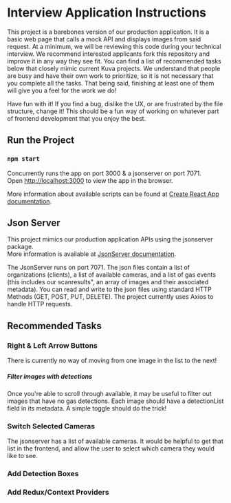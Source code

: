 # Interview Application Instructions

This project is a barebones version of our production application. It is a basic web page that calls a mock API and displays images from said request. At a minimum, we will be reviewing this code during your technical interview. We recommend interested applicants fork this repository and improve it in any way they see fit. You can find a list of recommended tasks below that closely mimic current Kuva projects. We understand that people are busy and have their own work to prioritize, so it is not necessary that you complete all the tasks. That being said, finishing at least one of them will give you a feel for the work we do! 

Have fun with it! If you find a bug, dislike the UX, or are frustrated by the file structure, change it! This should be a fun way of working on whatever part of frontend development that you enjoy the best. 

## Run the Project 

### `npm start`

Concurrently runs the app on port 3000 & a jsonserver on port 7071.\
Open [http://localhost:3000](http://localhost:3000) to view the app in the browser.

More information about available scripts can be found at [Create React App documentation](https://facebook.github.io/create-react-app/docs/getting-started). 

## Json Server 

This project mimics our production application APIs using the jsonserver package. \
More information is available at [JsonServer documentation](https://www.npmjs.com/package/json-server).

The JsonServer runs on port 7071. The json files contain a list of organizations (clients), a list of available cameras, and a list of gas events (this includes our scanresults", an array of images and their associated metadata). You can read and write to the json files using standard HTTP Methods (GET, POST, PUT, DELETE). The project currently uses Axios to handle HTTP requests. 

## Recommended Tasks

### Right & Left Arrow Buttons 

There is currently no way of moving from one image in the list to the next! 

##### Filter images with detections 

Once you're able to scroll through available, it may be useful to filter out images that have no gas detections. Each image should have a detectionList field in its metadata. A simple toggle should do the trick!  

### Switch Selected Cameras

The jsonserver has a list of available cameras. It would be helpful to get that list in the frontend, and allow the user to select which camera they would like to see. 

### Add Detection Boxes

### Add Redux/Context Providers 


